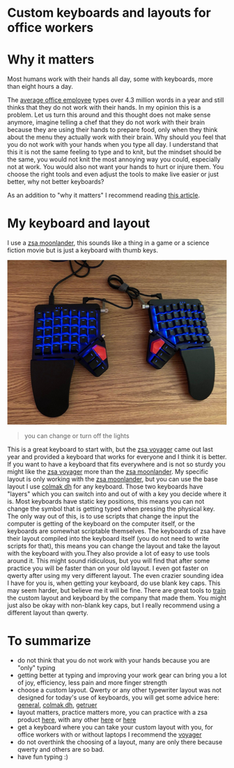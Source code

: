 # Custom keyboards and layouts for office workers


# Why it matters

Most humans work with their hands all day, some with keyboards, more than eight hours a day.

The [average office employee][typing.com] types 
over 4.3 million words in a year and still thinks that they do not work with their hands. In my opinion this is a problem. Let us turn this around and this thought does not make sense anymore, imagine telling
a chef that they do not work with their brain because they are using their hands to prepare food, only when they think
about the menu they actually work with their brain. Why should you feel that you do not work with your hands when you type all day. I understand that this it is not the same feeling to type and to knit,
but the mindset should be the same, you would not knit the most annoying way you could, especially not at work. You would also not
want your hands to hurt or injure them. You choose the right tools and even adjust the tools to make live easier or just better, why not better keyboards?

As an addition to "why it matters" I recommend reading [this article][blog].

# My keyboard and layout

I use a [zsa moonlander][zsa-moon], this sounds like a thing in a game or a science fiction movie but is just a keyboard with thumb keys.

![my keyboard](https://github.com/SilenLoc/My_KeyBoard/blob/d3efc5f2063fa8317d96ecca00af5abefffb3a6b/visual/keyboard.jpeg?raw=true)
> you can change or turn off the lights



This is a great keyboard to start with, but the [zsa voyager][zsa-voy] came out last year and provided a keyboard that works for everyone and I think it is better.
If you want to have a keyboard that fits everywhere and is not so sturdy you might like the [zsa voyager][zsa-voy] more than the [zsa moonlander][zsa-moon].
My specific layout is only working with the [zsa moonlander][zsa-moon], but you can use the base layout I use [colmak dh][colmak]
for any keyboard. Those two keyboards have "layers" which you can switch into and out of with a key you decide where it is.
Most keyboards have static key positions, this means you can not change the symbol that is getting typed when pressing the physical key.
The only way out of this, is to use scripts that change the input the computer is getting of the keyboard on the computer itself, or the keyboards are somewhat scriptable themselves.
The keyboards of zsa have their layout compiled into the keyboard itself (you do not need to write scripts for that), this means you can change the layout and take the layout with the keyboard with you.They also provide a lot of easy to use tools around it.
This might sound ridiculous, but you will find that after some practice you will be faster than on your old layout.
I even got faster on qwerty after using my very different layout. The even crazier sounding idea I have for you is, when getting your keyboard, do use blank key caps.
This may seem harder, but believe me it will be fine. There are great tools to [train][zsa-train] the custom layout and keyboard by the company that made them. You might just also be okay with non-blank key caps, but I really recommend using a different layout than qwerty. 

# To summarize

- do not think that you do not work with your hands because you are "only" typing 
- getting better at typing and improving your work gear can bring you a lot of joy, efficiency, less pain and more finger strength
- choose a custom layout. Qwerty or any other typewriter layout was not designed for today's use of keyboards, you will get some advice here: [general][adv], [colmak dh][colmak], [getruer][blog]
- layout matters, practice matters more, you can practice with a zsa product [here][zsa-train], with any other [here][typefast] or [here][monkey]
- get a keyboard where you can take your custom layout with you, for office workers with or without laptops I recommend the [voyager][zsa-voy]
- do not overthink the choosing of a layout, many are only there because qwerty and others are so bad.
- have fun typing :)


[adv]: https://www.daskeyboard.com/blog/qwerty-vs-dvorak-vs-colemak-keyboard-layouts/
[zsa-moon]: https://www.zsa.io/moonlander/
[zsa-voy]: https://www.zsa.io/voyager
[zsa-train]: https://configure.zsa.io/train
[typefast]: https://silenloc.github.io/TypeFast/
[monkey]: https://monkeytype.com/
[colmak]: https://colemakmods.github.io/mod-dh/
[blog]: https://getreuer.info/posts/keyboards/alt-layouts/index.html
[typing.com]: https://www.typing.com/articles/the-time-saving-of-fast-typists#:~:text=It's%20difficult%20to%20imagine%20any,over%204.3%20million%20words%20annually.